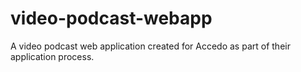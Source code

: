 # video-podcast-webapp
A video podcast web application created for Accedo as part of their application process.

